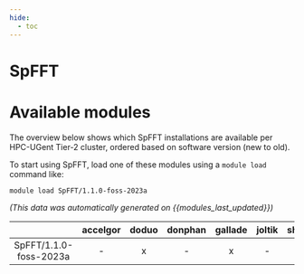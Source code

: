 ```yaml
---
hide:
  - toc
---
```


SpFFT
=====

# Available modules


The overview below shows which SpFFT installations are available per HPC-UGent Tier-2 cluster, ordered based on software version (new to old).

To start using SpFFT, load one of these modules using a `module load` command like:

```shell
module load SpFFT/1.1.0-foss-2023a
```

*(This data was automatically generated on {{modules_last_updated}})*  

| |accelgor|doduo|donphan|gallade|joltik|shinx|
| :---: | :---: | :---: | :---: | :---: | :---: | :---: |
|SpFFT/1.1.0-foss-2023a|-|x|-|x|-|x|
